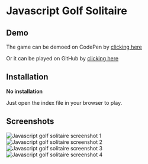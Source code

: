 # Javascript Golf Solitaire

## Demo
The game can be demoed on CodePen by [clicking here](https://codepen.io/ozboware/full/XWEbvzy)

Or it can be played on GitHub by [clicking here](https://ozboware.github.io/Javascript-Golf-Solitaire/)

## Installation

**No installation**

Just open the index file in your browser to play.

## Screenshots

![Javascript golf solitaire screenshot 1](https://user-images.githubusercontent.com/95859352/177087147-53173c21-5b41-4e4e-9658-8f24b686a159.png)
![Javascript golf solitaire screenshot 2](https://user-images.githubusercontent.com/95859352/177087149-8689700f-dbb3-4cce-9246-de1e568d6c2d.png)
![Javascript golf solitaire screenshot 3](https://user-images.githubusercontent.com/95859352/177087151-bb8bca0d-7c02-40f8-9125-9498895e514c.png)
![Javascript golf solitaire screenshot 4](https://user-images.githubusercontent.com/95859352/177087155-f40ca07c-d52d-4c36-8c72-5bed695438f2.png)
